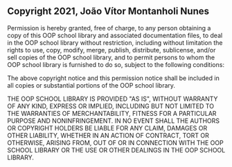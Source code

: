 ## Copyright 2021, João Vítor Montanholi Nunes

Permission is hereby granted, free of charge, to any person obtaining a copy of this OOP school library and associated documentation files, to deal in the OOP school library without restriction, including without limitation the rights to use, copy, modify, merge, publish, distribute, sublicense, and/or sell copies of the OOP school library, and to permit persons to whom the OOP school library is furnished to do so, subject to the following conditions:

The above copyright notice and this permission notice shall be included in all copies or substantial portions of the OOP school library.

THE OOP SCHOOL LIBRARY IS PROVIDED "AS IS", WITHOUT WARRANTY OF ANY KIND, EXPRESS OR IMPLIED, INCLUDING BUT NOT LIMITED TO THE WARRANTIES OF MERCHANTABILITY, FITNESS FOR A PARTICULAR PURPOSE AND NONINFRINGEMENT. IN NO EVENT SHALL THE AUTHORS OR COPYRIGHT HOLDERS BE LIABLE FOR ANY CLAIM, DAMAGES OR OTHER LIABILITY, WHETHER IN AN ACTION OF CONTRACT, TORT OR OTHERWISE, ARISING FROM, OUT OF OR IN CONNECTION WITH THE OOP SCHOOL LIBRARY OR THE USE OR OTHER DEALINGS IN THE OOP SCHOOL LIBRARY.
